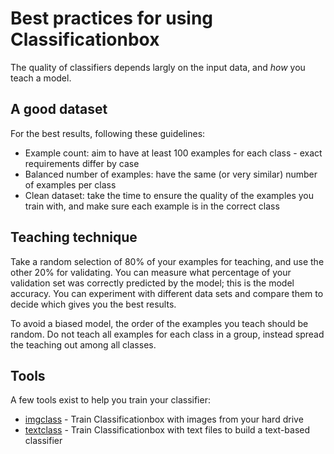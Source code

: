 # Best practices for using Classificationbox

The quality of classifiers depends largly on the input data, and _how_ you teach a model.

## A good dataset

For the best results, following these guidelines:

* Example count: aim to have at least 100 examples for each class - exact requirements differ by case
* Balanced number of examples: have the same (or very similar) number of examples per class
* Clean dataset: take the time to ensure the quality of the examples you train with, and make sure each example is in the correct class

## Teaching technique

Take a random selection of 80% of your examples for teaching, and use the other 20% for validating. You can measure what percentage of your validation set was correctly predicted by the model; this is the model accuracy. You can experiment with different data sets and compare them to decide which gives you the best results.

To avoid a biased model, the order of the examples you teach should be random. Do not teach all examples for each class in a group, instead spread the teaching out among all classes.

## Tools

A few tools exist to help you train your classifier:

* [imgclass](https://github.com/machinebox/toys/tree/master/imgclass) - Train Classificationbox with images from your hard drive
* [textclass](https://github.com/machinebox/toys/tree/master/textclass) - Train Classificationbox with text files to build a text-based classifier